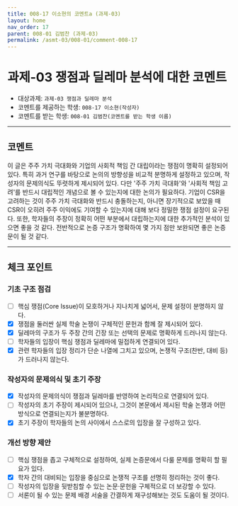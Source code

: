 ```yaml
---
title: 008-17 이소현의 코멘트a (과제-03) 
layout: home
nav_order: 17
parent: 008-01 김범찬 (과제-03)
permalink: /asmt-03/008-01/comment-008-17
---
```


# 과제-03 쟁점과 딜레마 분석에 대한 코멘트

- 대상과제: `과제-03 쟁점과 딜레마 분석`
- 코멘트를 제공하는 학생: `008-17 이소현(작성자)` 
- 코멘트를 받는 학생: `008-01 김범찬(코멘트를 받는 학생 이름)` 

---

## 코멘트

이 글은 주주 가치 극대화와 기업의 사회적 책임 간 대립이라는 쟁점이 명확히 설정되어 있다. 특히 과거 연구를 바탕으로 논의의 방향성을 비교적 분명하게 설정하고 있으며, 작성자의 문제의식도 뚜렷하게 제시되어 있다. 다만 '주주 가치 극대화'와 '사회적 책임 고려'를 반드시 대립적인 개념으로 볼 수 있는지에 대한 논의가 필요하다. 기업이 CSR을 고려하는 것이 주주 가치 극대화와 반드시 충돌하는지, 아니면 장기적으로 보았을 때 CSR이 오히려 주주 이익에도 기여할 수 있는지에 대해 보다 정밀한 쟁점 설정이 요구된다. 또한, 학자들의 주장이 정확히 어떤 부분에서 대립하는지에 대한 추가적인 분석이 있으면 좋을 것 같다. 전반적으로 논증 구조가 명확하여 몇 가지 점만 보완되면 좋은 논증문이 될 것 같다.

---

## 체크 포인트

### **기초 구조 점검**
- [ ] 핵심 쟁점(Core Issue)이 모호하거나 지나치게 넓어서, 문제 설정이 분명하지 않다.
- [x] 쟁점을 둘러싼 실제 학술 논쟁이 구체적인 문헌과 함께 잘 제시되어 있다.
- [x] 딜레마의 구조가 두 주장 간의 긴장 또는 선택의 문제로 명확하게 드러나지 않는다.
- [ ] 학자들의 입장이 핵심 쟁점과 딜레마에 밀접하게 연결되어 있다.
- [x] 관련 학자들의 입장 정리가 단순 나열에 그치고 있으며, 논쟁적 구조(찬반, 대비 등)가 드러나지 않는다.

### **작성자의 문제의식 및 초기 주장**
- [x] 작성자의 문제의식이 쟁점과 딜레마를 반영하여 논리적으로 연결되어 있다.
- [ ] 작성자의 초기 주장이 제시되어 있으나, 그것이 본문에서 제시된 학술 논쟁과 어떤 방식으로 연결되는지가 불분명하다.
- [x] 초기 주장이 학자들의 논의 사이에서 스스로의 입장을 잘 구성하고 있다.

### **개선 방향 제안**
- [ ] 핵심 쟁점을 좁고 구체적으로 설정하여, 실제 논증문에서 다룰 문제를 명확히 할 필요가 있다.
- [x] 학자 간의 대비되는 입장을 중심으로 논쟁적 구조를 선명히 정리하는 것이 좋다.
- [ ] 작성자의 입장을 뒷받침할 수 있는 논문·문헌을 구체적으로 더 보강할 수 있다.
- [ ] 서론이 될 수 있는 문제 배경 서술을 간결하게 재구성해보는 것도 도움이 될 것이다.

